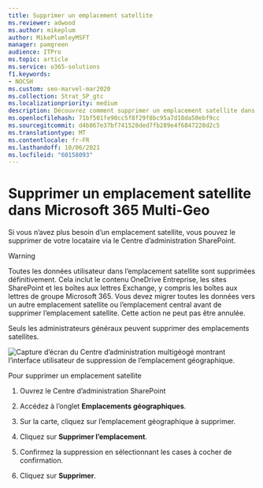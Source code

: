 ```yaml
---
title: Supprimer un emplacement satellite
ms.reviewer: adwood
ms.author: mikeplum
author: MikePlumleyMSFT
manager: pamgreen
audience: ITPro
ms.topic: article
ms.service: o365-solutions
f1.keywords:
- NOCSH
ms.custom: seo-marvel-mar2020
ms.collection: Strat_SP_gtc
ms.localizationpriority: medium
description: Découvrez comment supprimer un emplacement satellite dans Microsoft 365 Multi-Geo. Lorsqu’un emplacement satellite est supprimé, toutes les données utilisateur sont également définitivement supprimées.
ms.openlocfilehash: 71bf501fe90cc5f8f29f8bc95a7d18da50ebf9cc
ms.sourcegitcommit: d4b867e37bf741528ded7fb289e4f6847228d2c5
ms.translationtype: MT
ms.contentlocale: fr-FR
ms.lasthandoff: 10/06/2021
ms.locfileid: "60158093"
---
```

# <a name="delete-a-satellite-location-in-microsoft-365-multi-geo"></a>Supprimer un emplacement satellite dans Microsoft 365 Multi-Geo

Si vous n’avez plus besoin d’un emplacement satellite, vous pouvez le supprimer de votre locataire via le Centre d’administration SharePoint.

> [!WARNING]
> Toutes les données utilisateur dans l’emplacement satellite sont supprimées définitivement. Cela inclut le contenu OneDrive Entreprise, les sites SharePoint et les boîtes aux lettres Exchange, y compris les boîtes aux lettres de groupe Microsoft 365. Vous devez migrer toutes les données vers un autre emplacement satellite ou l’emplacement central avant de supprimer l’emplacement satellite. Cette action ne peut pas être annulée.

Seuls les administrateurs généraux peuvent supprimer des emplacements satellites.

![Capture d’écran du Centre d’administration multigéogé montrant l’interface utilisateur de suppression de l’emplacement géographique.](../media/multi-geo-delete-satellite-location.png)

Pour supprimer un emplacement satellite

1. Ouvrez le Centre d’administration SharePoint

2. Accédez à l’onglet **Emplacements géographiques**.

3. Sur la carte, cliquez sur l’emplacement géographique à supprimer.

4. Cliquez sur **Supprimer l’emplacement**.

5. Confirmez la suppression en sélectionnant les cases à cocher de confirmation.

6. Cliquez sur **Supprimer**.
